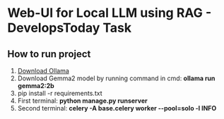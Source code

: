 # Web-UI for Local LLM using RAG - DevelopsToday Task
## How to run project
1. [Download Ollama](https://ollama.com/download)
2. Download Gemma2 model by running command in cmd: __ollama run gemma2:2b__
3. pip install -r requirements.txt
4. First terminal: __python manage.py runserver__
5. Second terminal: __celery -A base.celery worker --pool=solo -l INFO__
